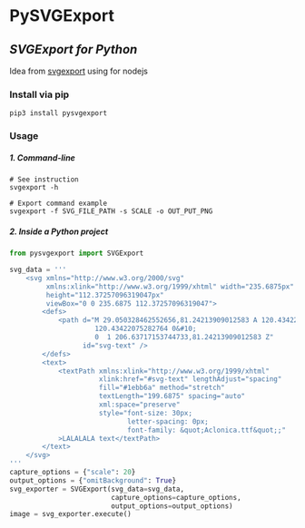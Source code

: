 # PySVGExport

## _SVGExport for Python_

Idea from [svgexport] using for nodejs

### Install via pip

```shell
pip3 install pysvgexport
```

### Usage

##### 1. Command-line

```shell
# See instruction
svgexport -h

# Export command example
svgexport -f SVG_FILE_PATH -s SCALE -o OUT_PUT_PNG
```

##### 2. Inside a Python project

```python
from pysvgexport import SVGExport

svg_data = '''
    <svg xmlns="http://www.w3.org/2000/svg"
         xmlns:xlink="http://www.w3.org/1999/xhtml" width="235.6875px" 
         height="112.37257096319047px" 
         viewBox="0 0 235.6875 112.37257096319047">
        <defs>
            <path d="M 29.050328462552656,81.24213909012583 A 120.43422075282764 
                     120.43422075282764 0&#10;    
                     0  1 206.63717153744733,81.24213909012583 Z" 
                  id="svg-text" />
        </defs>
        <text>
            <textPath xmlns:xlink="http://www.w3.org/1999/xhtml" 
                      xlink:href="#svg-text" lengthAdjust="spacing" 
                      fill="#1ebb6a" method="stretch" 
                      textLength="199.6875" spacing="auto" 
                      xml:space="preserve" 
                      style="font-size: 30px; 
                             letter-spacing: 0px; 
                             font-family: &quot;Aclonica.ttf&quot;;"
            >LALALALA text</textPath>
        </text>
    </svg>
'''
capture_options = {"scale": 20}
output_options = {"omitBackground": True}
svg_exporter = SVGExport(svg_data=svg_data, 
                         capture_options=capture_options, 
                         output_options=output_options)
image = svg_exporter.execute()
```

[svgexport]: <https://github.com/shakiba/svgexport>